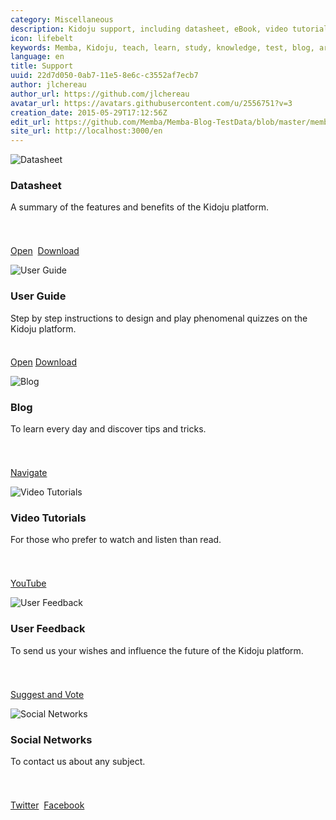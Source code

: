 ```yaml
---
category: Miscellaneous
description: Kidoju support, including datasheet, eBook, video tutorials, blog and other options.
icon: lifebelt
keywords: Memba, Kidoju, teach, learn, study, knowledge, test, blog, article, documentation, ebook, video, webinar, tutorial, slide
language: en
title: Support
uuid: 22d7d050-0ab7-11e5-8e6c-c3552af7ecb7
author: jlchereau
author_url: https://github.com/jlchereau
avatar_url: https://avatars.githubusercontent.com/u/2556751?v=3
creation_date: 2015-05-29T17:12:56Z
edit_url: https://github.com/Memba/Memba-Blog-TestData/blob/master/memba/en/pages/index.md
site_url: http://localhost:3000/en
---
```

<div class="row">
    <div class="col-sm-6 col-md-4">
        <div class="thumbnail k-widget">
            <img src="https://raw.githubusercontent.com/kidoju/support.kidoju.com/master/en/pages/index1.jpg" alt="Datasheet">
            <div class="caption">
                <h3>Datasheet</h3>
                <p style="min-height:4em;">A summary of the features and benefits of the Kidoju platform.</p>
                <p>
                    <a href="https://github.com/kidoju/support.kidoju.com/blob/master/en/docs/Datasheet.en.screen.pdf" target="_blank" class="k-button k-primary" role="button">Open</a>&nbsp;
                    <a href="https://github.com/kidoju/support.kidoju.com/raw/master/en/docs/Datasheet.en.screen.pdf" class="k-button" role="button">Download</a>     
                </p>
            </div>
        </div>
    </div>
    <div class="col-sm-6 col-md-4">
        <div class="thumbnail k-widget">
            <img src="https://raw.githubusercontent.com/kidoju/support.kidoju.com/master/en/pages/index2.jpg" alt="User Guide">
            <div class="caption">
                <h3>User Guide</h3>
                <p style="min-height:4em;">Step by step instructions to design and play phenomenal quizzes on the Kidoju platform.</p>
                <p>
                    <a href="https://cdn.kidoju.com/support/docs/user-guide.en.pdf" target="_blank" class="k-button k-primary" role="button">Open</a>
                    <a href="https://github.com/kidoju/Kidoju-Help/raw/master/docs/user-guide.en.pdf" class="k-button" role="button">Download</a>
                </p>
            </div>
        </div>
    </div>
    <div class="col-sm-6 col-md-4">
        <div class="thumbnail k-widget">
            <img src="https://raw.githubusercontent.com/kidoju/support.kidoju.com/master/en/pages/index4.jpg" alt="Blog">
            <div class="caption">
                <h3>Blog</h3>
                <p style="min-height:4em;">To learn every day and discover tips and tricks.</p>
                <p><a href="https://www.kidoju.com/support/en/posts" class="k-button k-primary" role="button">Navigate</a></p>
            </div>
        </div>
    </div>
    <div class="col-sm-6 col-md-4">
        <div class="thumbnail k-widget">
            <img src="https://raw.githubusercontent.com/kidoju/support.kidoju.com/master/en/pages/index5.jpg" alt="Video Tutorials">
            <div class="caption">
                <h3>Video Tutorials</h3>
                <p style="min-height:4em;">For those who prefer to watch and listen than read.</p>
                <p><a href="https://www.youtube.com/channel/UCzvNSb6xFpN8kIaw85M1-Pg" target="_blank" class="k-button k-primary" role="button">YouTube</a></p>
            </div>
        </div>
    </div>
    <div class="col-sm-6 col-md-4">
        <div class="thumbnail k-widget">
            <img src="https://raw.githubusercontent.com/kidoju/support.kidoju.com/master/en/pages/index3.jpg" alt="User Feedback">
            <div class="caption">
                <h3>User Feedback</h3>
                <p style="min-height:4em;">To send us your wishes and influence the future of the Kidoju platform.</p>
                <p><a href="https://kidoju.uservoice.com/forums/152569-general" target="_blank" class="k-button k-primary" role="button">Suggest and Vote</a></p>
            </div>
        </div>
    </div>
    <div class="col-sm-6 col-md-4">
        <div class="thumbnail k-widget">
            <img src="https://raw.githubusercontent.com/kidoju/support.kidoju.com/master/en/pages/index6.jpg" alt="Social Networks">
            <div class="caption">
                <h3>Social Networks</h3>
                <p style="min-height:4em;">To contact us about any subject.</p>
                <p>
                    <a href="https://twitter.com/kidoju" target="_blank" class="k-button k-primary" role="button">Twitter</a>&nbsp;
                    <a href="https://www.facebook.com/kidoju" target="_blank" class="k-button" role="button">Facebook</a>
                </p>
            </div>
        </div>
    </div>
</div>
